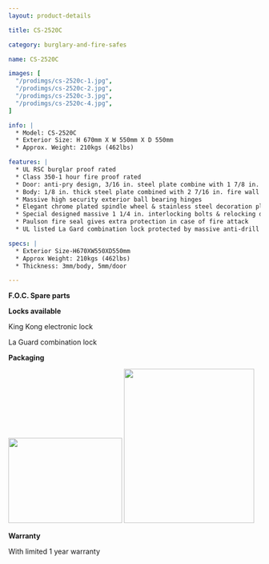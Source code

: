 ```yaml
---
layout: product-details

title: CS-2520C

category: burglary-and-fire-safes

name: CS-2520C

images: [
  "/prodimgs/cs-2520c-1.jpg",
  "/prodimgs/cs-2520c-2.jpg",
  "/prodimgs/cs-2520c-3.jpg",
  "/prodimgs/cs-2520c-4.jpg",
]

info: |
  * Model: CS-2520C
  * Exterior Size: H 670mm X W 550mm X D 550mm
  * Approx. Weight: 210kgs (462lbs)

features: |
  * UL RSC burglar proof rated
  * Class 350-1 hour fire proof rated
  * Door: anti-pry design, 3/16 in. steel plate combine with 1 7/8 in. fire wall
  * Body: 1/8 in. thick steel plate combined with 2 7/16 in. fire wall
  * Massive high security exterior ball bearing hinges
  * Elegant chrome plated spindle wheel & stainless steel decoration plate
  * Special designed massive 1 1/4 in. interlocking bolts & relocking device to superior door security
  * Paulson fire seal gives extra protection in case of fire attack
  * UL listed La Gard combination lock protected by massive anti-drill plate

specs: |
  * Exterior Size-H670XW550XD550mm
  * Approx Weight: 210kgs (462lbs)
  * Thickness: 3mm/body, 5mm/door

---
```


**F.O.C. Spare parts**

**Locks available**

King Kong electronic lock

La Guard combination lock

**Packaging**

<img alt="" src="{IMAGE_CDN}/cs-2520c-5.jpg" style="width: 227px; height: 170px;" />

<img alt="" src="{IMAGE_CDN}/cs-2520c-6.jpg" style="width: 260px; height: 308px;" />

**Warranty**

With limited 1 year warranty
